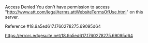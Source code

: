 Access Denied
You don't have permission to access "http://www.att.com/legal/terms.attWebsiteTermsOfUse.html" on this server.

Reference #18.9a5ed617.1760278275.69095d64

https://errors.edgesuite.net/18.9a5ed617.1760278275.69095d64